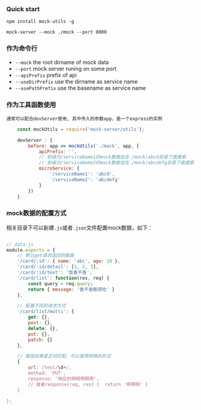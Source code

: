 ### Quick start

`npm install mock-utils -g`

`mock-server --mock ./mock --port 8000`

### 作为命令行

+ `--mock` the root dirname of mock data
+ `--port` mock server runing on some port
+ `--apiPrefix` prefix of api
+ `--useDirPrefix` use the dirname as service name
+ `--usePathPrefix` use the basename as service name


### 作为工具函数使用
`通常可以配合devServer使用, 其中传入的参数app，是一个express的实例`
```javascript
    const mockUtils = require('mock-server/utils');

    devServer : {
        before: app => mockUtils('./mock', app, { 
            apiPrefix: '',
            // 前缀为/serviceName1的mock数据会在./mock/abcd目录下面搜索
            // 前缀为/serviceName2的mock数据会在./mock/abcdefg目录下面搜索
            microService: {
                '/serviceName1': 'abcd',
                '/serviceName2': 'abcdefg'
            }
        })
    }
```

### mock数据的配置方式
相关目录下可以新建`.js`或者`.json`文件配置mock数据，如下：

```javascript

// data.js
module.exports = {
    // 默认get请求返回的数据
    '/card/:id': { name: 'abc', age: 10 },
    '/card/:id/detail': [1, 2, 3],
    '/card/:id/text': '饭香不香',
    '/card/list': function(res, req) {
        const query = req.query;
        return { message: '香不香都得吃' }
    },

    // 配置不同的请求方式
    '/card/list/multi': {
        get: {},
        post: {},
        delete: {},
        put: {},
        patch: {}
    },

    // 路径如果是正则匹配，可以使用特殊的形式
    {
        url: /test/\d+/,
        method: 'PUT',
        response: '响应的啊啊啊啊啊'，
        // 或者response(req, res) {  return '啊啊啊' } 
    }

};

```

